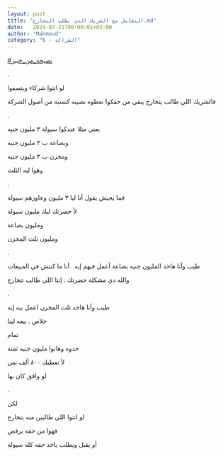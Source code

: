 ```yaml
---
layout: post
title: "التعامل مع الشريك الذي يطلب التخارج.md"
date:   2024-07-21T00:00:01+03:00
author: "Mahmoud"
category: "6 - الشراكة"
---
```

[<u>\#نصيحة_من_خبير</u>](https://www.facebook.com/hashtag/%D9%86%D8%B5%D9%8A%D8%AD%D8%A9_%D9%85%D9%86_%D8%AE%D8%A8%D9%8A%D8%B1?__eep__=6&__cft__%5b0%5d=AZWAyrVwzh5HkfBGn8PTKQR1r8qXxfkc-yshHz8pZC2Y8eFksVoarwzsmjDECCohgUIJfTz2gPHE5ty-c11eqIsIW30okzGiBB-sSG1_fYQ6DhLeZvajYnw6l1z4hjG3Vb2td1vYGQN8wIBzlK8ZMMYfcEg3jwTT8HXo0G1YvZIQrg&__tn__=*NK-R)

.

لو انتوا شركاء وبتصفوا

فالشريك اللي طالب يتخارج يبقى من حقكوا تعطوه نصيبه كنسبة
من أصول الشركة

.

يعني مثلا عندكوا سيولة ٣ مليون جنيه

وبضاعة ب ٣ مليون جنيه

ومخزن ب ٣ مليون جنيه

وهوا ليه الثلث

.

فما يجيش يقول أنا ليا ٣ مليون وعاوزهم سيولة

لأ حضرتك ليك مليون سيولة

ومليون بضاعة

ومليون ثلث المخزن

.

طيب وأنا هاخد المليون جنيه بضاعة أعمل فيهم إيه . أنا ما
كنتش في المبيعات

والله دي مشكلة حضرتك . إنتا اللي طالب تتخارج

.

طيب وأنا هاخد ثلث المخزن اعمل بيه إيه

خلاص . بيعه لينا

تمام

خدوه وهاتوا مليون جنيه ثمنه

لأ نعطيك ٨٠٠ ألف بس

لو وافق كان بها

.

لكن

لو انتوا اللي طالبين منه يتخارج

فهوا من حقه يرفض

أو يقبل ويطلب ياخد حقه كله سيولة
